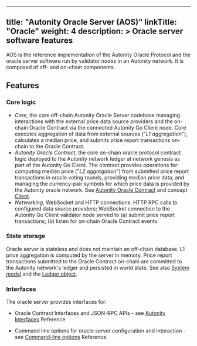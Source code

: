 
---
title: "Autonity Oracle Server (AOS)"
linkTitle: "Oracle"
weight: 4
description: >
  Oracle server software features
---

AOS is the reference implementation of the Autonity Oracle Protocol and the oracle server software run by validator nodes in an Autonity network. It is composed of off- and on-chain components.

## Features

### Core logic

- _Core_, the core off-chain Autonity Oracle Server codebase managing interactions with the external price data source providers and the on-chain Oracle Contract via the connected Autonity Go Client node. Core executes aggregation of data from external sources ("_L1 aggregation_"), calculates a median price, and submits price report transactions on-chain to the Oracle Contract.
- _Autonity Oracle Contract_, the core on-chain oracle protocol contract logic deployed to the Autonity network ledger at network genesis as part of the Autonity Go Client. The contract provides operations for: computing median price ("_L2 aggregation_") from submitted price report transactions in oracle voting rounds, providing median price data, and managing the currency-pair symbols for which price data is provided by the Autonity oracle network. See [Autonity Oracle Contract](/concepts/architecture/#autonity-oracle-contract) and concept [Client](/concepts/client/).
- _Networking_, WebSocket and HTTP connections. HTTP RPC calls to configured data source providers; WebSocket connection to the Autonity Go Client validator node served to (a) submit price report transactions; (b) listen for on-chain Oracle Contract events.

### State storage

Oracle server is stateless and does not maintain an off-chain database. L1 price aggregation is computed by the server in memory. Price report transactions submitted to the Oracle Contract on-chain are committed to the Autonity network's ledger and persisted in world state. See also [System model](/concepts/system-model/) and the [Ledger object](/concepts/system-model/#the-ledger-object). 

### Interfaces

The oracle server provides interfaces for:

- Oracle Contract Interfaces and JSON-RPC APIs - see [Autonity Interfaces](/reference/api/oracle/) Reference

<!--
- RPC calls from the Autonity Utility Tool `aut`. `aut` provides a command-line interface to Autonity-specific queries and operations, as well as much of the base Ethereum functionality.
-->

- Command line options for oracle server configuration and interaction - see [Command-line options](/reference/cli/oracle/#command-line-options) Reference.
